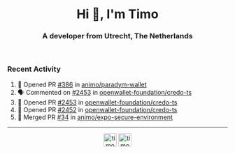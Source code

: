 <h1 align="center">Hi 👋, I'm Timo</h1>
<h3 align="center">A developer from Utrecht, The Netherlands</h3>
<br/>
<!-- https://github.com/rahuldkjain/github-profile-readme-generator --!>

<!--  <p align="left"><img src="https://github-readme-stats.vercel.app/api?username=timoglastra&show_icons=true&count_private=true&" alt="timoglastra" /></p> --!>

<!--
Github language stats
<p align="left"><img src="https://github-readme-stats.vercel.app/api/top-langs/?username=timoglastra&layout=compact" alt="timoglastra" /><p>
-->

<!-- Codestats language stats -->
<!-- <p align="left"><img src="https://codestats-readme.vercel.app/api/top-langs/?username=timoglastra&layout=compact&language_count=12" alt="timoglastra" /><p>    --!>
  
<h3>Recent Activity</h3>

<!--START_SECTION:activity-->
1. 💪 Opened PR [#386](https://github.com/animo/paradym-wallet/pull/386) in [animo/paradym-wallet](https://github.com/animo/paradym-wallet)
2. 🗣 Commented on [#2453](https://github.com/openwallet-foundation/credo-ts/pull/2453#issuecomment-3396626860) in [openwallet-foundation/credo-ts](https://github.com/openwallet-foundation/credo-ts)
3. 💪 Opened PR [#2453](https://github.com/openwallet-foundation/credo-ts/pull/2453) in [openwallet-foundation/credo-ts](https://github.com/openwallet-foundation/credo-ts)
4. 💪 Opened PR [#2452](https://github.com/openwallet-foundation/credo-ts/pull/2452) in [openwallet-foundation/credo-ts](https://github.com/openwallet-foundation/credo-ts)
5. 🎉 Merged PR [#34](https://github.com/animo/expo-secure-environment/pull/34) in [animo/expo-secure-environment](https://github.com/animo/expo-secure-environment)
<!--END_SECTION:activity-->

---

<p align="center">
<a href="https://twitter.com/timoglastra" target="blank"><img align="center" src="https://cdn.jsdelivr.net/npm/simple-icons@3.0.1/icons/twitter.svg" alt="timoglastra" height="30" width="30" /></a>
<a href="https://linkedin.com/in/timoglastra" target="blank"><img align="center" src="https://cdn.jsdelivr.net/npm/simple-icons@3.0.1/icons/linkedin.svg" alt="timoglastra" height="30" width="30" /></a>
</p>



